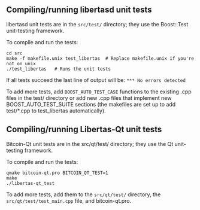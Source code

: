 Compiling/running libertasd unit tests
------------------------------------

libertasd unit tests are in the `src/test/` directory; they
use the Boost::Test unit-testing framework.

To compile and run the tests:

	cd src
	make -f makefile.unix test_libertas  # Replace makefile.unix if you're not on unix
	./test_libertas   # Runs the unit tests

If all tests succeed the last line of output will be:
`*** No errors detected`

To add more tests, add `BOOST_AUTO_TEST_CASE` functions to the existing
.cpp files in the test/ directory or add new .cpp files that
implement new BOOST_AUTO_TEST_SUITE sections (the makefiles are
set up to add test/*.cpp to test_libertas automatically).


Compiling/running Libertas-Qt unit tests
---------------------------------------

Bitcoin-Qt unit tests are in the src/qt/test/ directory; they
use the Qt unit-testing framework.

To compile and run the tests:

	qmake bitcoin-qt.pro BITCOIN_QT_TEST=1
	make
	./libertas-qt_test

To add more tests, add them to the `src/qt/test/` directory,
the `src/qt/test/test_main.cpp` file, and bitcoin-qt.pro.

